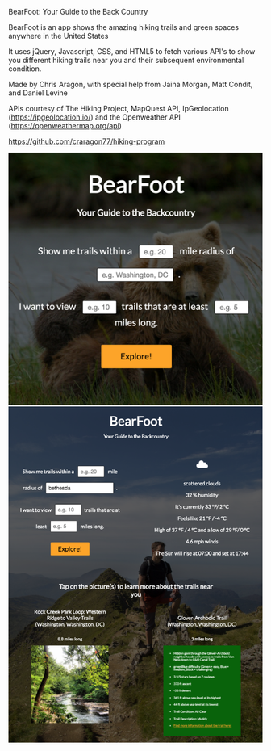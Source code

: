 BearFoot:
Your Guide to the Back Country

BearFoot is an app shows the amazing hiking trails and green spaces anywhere in the United States

It uses jQuery, Javascript, CSS, and HTML5 to fetch various API's to show you different hiking trails near you and their subsequent environmental condition.

Made by Chris Aragon, with special help from Jaina Morgan, Matt Condit, and Daniel Levine

APIs courtesy of The Hiking Project, MapQuest API, IpGeolocation (https://ipgeolocation.io/) and the Openweather API (https://openweathermap.org/api)

https://github.com/craragon77/hiking-program

<img src="loaded-page-final.png" alt="program homepage">

<img src="used-form-final.png" alt="program product">